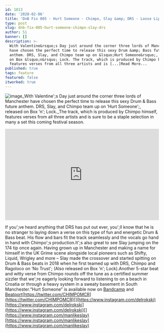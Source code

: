 ```yaml
---
id: 1013
date: '2020-02-06'
title: 'DnB Fix 005 - Hurt Someone - Chimpo, Slay &amp; DRS - Loose Lips'
type: post
slug: dnb-fix-005-hurt-someone-chimpo-slay-drs
author: 51
banner: []
description: >-
  With Valentine&rsquo;s Day just around the corner three lords of Manchester
  have chosen the perfect time to release this sexy Drum &amp; Bass future
  anthem. DRS, Slay, and Chimpo team up on &lsquo;Hurt Someone&rsquo;, released
  on Box &lsquo;n&rsquo; Lock. The track, which is produced by Chimpo himself,
  features verses from all three artists and is [...]Read More...
published: true
tags: feature
featured: false
itworked: true
---
```

![image](../undefined)_With Valentine';s Day just around the corner three lords of Manchester have chosen the perfect time to release this sexy Drum & Bass future anthem. DRS, Slay, and Chimpo team up on ‘Hurt Someone';, released on Box ‘n'; Lock._The track, which is produced by Chimpo himself, features verses from all three artists and is sure to be a staple selection in many a set this coming festival season.

<iframe width='100%' height='300' scrolling='no' frameborder='no' allow='autoplay' src='https://bandcamp.com/EmbeddedPlayer/album=1233719674/size=large/bgcol=ffffff/linkcol=0687f5/tracklist=false/artwork=small/transparent=true/'></iframe>

If you';ve heard anything that DRS has put out ever, you';ll know that he is no stranger to laying down a verse on this type of fun and energetic Drum & Bass beat. His flow and bars fit the track seamlessly and the vocals go hand in hand with Chimpo';s production.It';s also great to see Slay jumping on the 174 tip once again. Having grown up in Manchester and making a name for himself in the UK Grime scene alongside local pioneers such as Shifty, Liquid, Wrigley and more – Slay made the crossover and started spitting on Drum & Bass beats in 2018 when he first teamed up with DRS, Chimpo and Ragoloco on ‘No Trust'; (Also released on Box ‘n'; Lock).Another 5-star beat and witty verse from Chimpo rounds off the tune as a certified summer sizzler that we';re eagerly looking forward to listening to on a beach in Croatia or through a heavy system in a sweaty basement in South Manchester.“Hurt Someone” is available now on [Bandcamp](https://boxnlock.bandcamp.com/) and [Beatport](https://www.beatport.com/track/hurt-someone-original-mix/13033303)[](https://twitter.com/CHIMPOMCR)[https://twitter.com/CHIMPOMCR](https://twitter.com/CHIMPOMCR)[](https://www.instagram.com/delrokski)[https://www.instagram.com/delrokski](https://www.instagram.com/delrokski)[](https://www.instagram.com/manlikeslay)[https://www.instagram.com/manlikeslay](https://www.instagram.com/manlikeslay)